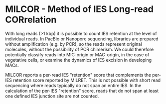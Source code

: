 MILCOR - Method of IES Long-read CORrelation
============================================

With long reads (>1 kbp) it is possible to count IES retention at the level of
individual reads. In PacBio or Nanopore sequencing, libraries are prepared
without amplification (e.g. by PCR), so the reads represent original molecules,
without the possibility of PCR chimerism. We could therefore potentially
classify reads into MIC-origin or MAC-origin, in the case of vegetative cells,
or examine the dynamics of IES excision in developing MACs.

MILCOR reports a per-read IES "retention" score that complements the per-IES
retention score reported by MILRET. This is not possible with short read
sequencing where reads typically do not span an entire IES. In the calculation
of the per-IES "retention" score, reads that do not span at least one defined IES
junction site are not counted.

<!--
Parameters
----------

->

Terminology
-----------

The IES retention score was originally defined as a measure of IES excision
efficiency in a population of cells derived from an experimental knockdown of a
candidate gene involved in IES excision. 100% excision efficiency would lead to
retention score of 0.

In the context of a single read, the term "retention" is arguably
inappropriate, because it was originally defined for a population of sequences,
rather than for a single sequence which may originate from a MAC, MIC, or
developing MAC. Nonetheless, the per-read measure will still be referred to as
a "retention score" here for convenience and to draw parallels to the per-IES
retention score.


Read binning
------------

MAC-derived sequences are expected to have a per-read retention score of 0,
whereas MIC-derived sequences should have a per-read retention score of 1. It
is therefore possible to bin reads into putatively MAC or MIC origin, based on
retention scores of close to 0 or 1 respectively. This is done with the `--bin`
option. The `--bin_threshold` option sets the minimum excision/retention
required. For example, `--bin_threshold 0.9` (the default) means that sequences
with per-read score $\geq 0.9$ will be binned as MIC, and score $\leq 0.1$ will
be binned as MAC.


Inputs
------

 * Mapping of PacBio HiFi/CCS reads to reference genome (preferably BAM, sorted
   and indexed)
 * Feature table (GFF3) of IES junctions, either from MILRAA output or third
   party tool


Output
------

The main output from MILCOR is a table in TSV format, with IES presence/absence
statistics per read. The table has the following fields:

 * `qname` - Name of the read, from BAM file
 * `rname` - Name of contig/scaffold in reference with the primary mapping of
   this read.
 * `start`, `end` - Coordinates on the reference where the read maps, from BAM
   file
 * `ies_present` - Number of IES junctions within those reference coordinates
   where the read contains an insert (i.e. IES not excised)
 * `ies_absent` - Number of IES junctions within those reference coordinates
   where the read does not contain an insert (i.e. IES excised)

The TSV file can be used as input to plot a graphical summary of the per-read
IES retention scores, with the script `scripts/milcor_plot.py`.
